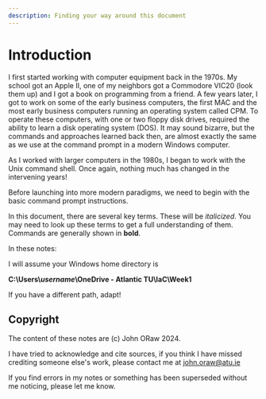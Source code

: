 ```yaml
---
description: Finding your way around this document
---
```


# Introduction

I first started working with computer equipment back in the 1970s. My school got an Apple II, one of my neighbors got a Commodore VIC20 (look them up) and I got a book on programming from a friend. A few years later, I got to work on some of the early business computers, the first MAC and the most early business computers running an operating system called CPM. To operate these computers, with one or two floppy disk drives, required the ability to learn a disk operating system (DOS). It may sound bizarre, but the commands and approaches learned back then, are almost exactly the same as we use at the command prompt in a modern Windows computer.&#x20;

As I worked with larger computers in the 1980s, I began to work with the Unix command shell. Once again, nothing much has changed in the intervening years!

Before launching into more modern paradigms, we need to begin with the basic command prompt instructions.

In this document, there are several key terms. These will be _italicized_. You may need to look up these terms to get a full understanding of them. Commands are generally shown in **bold**.

In these notes:

I will assume your Windows home directory is&#x20;

**C:\Users\\**_**username**_**\OneDrive - Atlantic TU\IaC\Week1**

If you have a different path, adapt!

## Copyright

The content of these notes are (c) John ORaw 2024.&#x20;

I have tried to acknowledge and cite sources, if you think I have missed crediting someone else's work, please contact me at john.oraw@atu.ie

If you find errors in my notes or something has been superseded without me noticing, please let me know.
